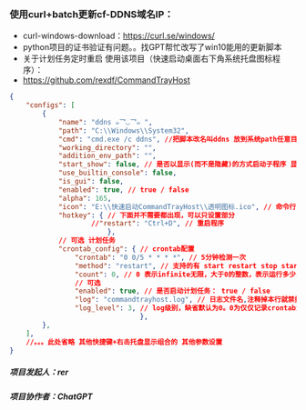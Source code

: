 

### 使用curl+batch更新cf-DDNS域名IP：

* curl-windows-download：https://curl.se/windows/
* python项目的证书验证有问题。。找GPT帮忙改写了win10能用的更新脚本
* 关于计划任务定时重启 使用该项目（快速启动桌面右下角系统托盘图标程序）：
* https://github.com/rexdf/CommandTrayHost


```json
{
    "configs": [
        { 
            "name": "ddns ๑乛◡乛๑ ",
            "path": "C:\\Windows\\System32",
            "cmd": "cmd.exe /c ddns", //把脚本改名叫ddns 放到系统path任意目录都行
            "working_directory": "",
            "addition_env_path": "",
            "start_show": false, // 是否以显示(而不是隐藏)的方式启动子程序 显示启动=true 隐藏启动=false
            "use_builtin_console": false,
            "is_gui": false,
            "enabled": true, // true / false
            "alpha": 165,
            "icon": "E:\\快速启动CommandTrayHost\\透明图标.ico", // 命令行窗口的图标
            "hotkey": { // 下面并不需要都出现，可以只设置部分
            		//"restart": "Ctrl+D", // 重启程序
            			},
            // 可选 计划任务
            "crontab_config": { // crontab配置
                "crontab": "0 0/5 * * * *", // 5分钟检测一次
                "method": "restart", // 支持的有 start restart stop start_count_stop restart_count_stop，最后两个表示count次数的最后一个会执行stop
                "count": 0, // 0 表示infinite无限，大于0的整数，表示运行多少次就不运行了
                // 可选
                "enabled": true, // 是否启动计划任务： true / false
                "log": "commandtrayhost.log", // 日志文件名,注释掉本行就禁掉log了
                "log_level": 3, // log级别，缺省默认为0。0为仅仅记录crontab触发记录，1附加启动时的信息，2附加下次触发的信息，3重启记录状态
								},
        },
    ],
    //。。。此处省略 其他快捷键+右击托盘显示组合的 其他参数设置
}

```



##### 项目发起人：rer
##### 项目协作者：ChatGPT

